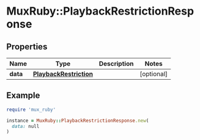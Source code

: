 # MuxRuby::PlaybackRestrictionResponse

## Properties

| Name | Type | Description | Notes |
| ---- | ---- | ----------- | ----- |
| **data** | [**PlaybackRestriction**](.md) |  | [optional] |

## Example

```ruby
require 'mux_ruby'

instance = MuxRuby::PlaybackRestrictionResponse.new(
  data: null
)
```

